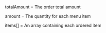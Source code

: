 totalAmount = The order total amount

amount = The quantity for each menu item

items[] = An array containing each ordered item
